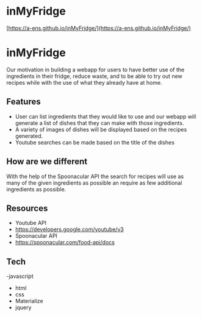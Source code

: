 # inMyFridge
[https://a-ens.github.io/inMyFridge/](https://a-ens.github.io/inMyFridge/)

# inMyFridge
Our motivation in building a webapp for users to have better use of the ingredients in their fridge, reduce waste, and  to be able to try out new recipes while with the use of what they already have at home.
## Features
- User can list ingredients that they would like to use and our webapp will generate a list of dishes that they can make with those ingredients.
- A variety of images of dishes will be displayed based on the recipes generated.
- Youtube searches can be made based on the title of the dishes
## How are we different 
With the help of the Spoonacular API the search for recipes will use as many of the given ingredients as possible an require as few additional ingredients as possible.
## Resources
- Youtube API
- https://developers.google.com/youtube/v3
- Spoonacular API
- https://spoonacular.com/food-api/docs


## Tech

-javascript 
- html
- css
- Materialize
- jquery
